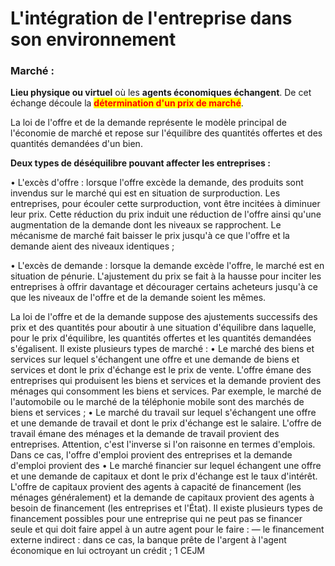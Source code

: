# L'intégration de l'entreprise dans son environnement

### Marché :&#x20;

**Lieu physique ou virtuel** où les **agents économiques échangent**. De cet échange découle la <mark style="color:red;">**détermination d'un prix de marché**</mark>.

La loi de l'offre et de la demande représente le modèle principal de l'économie de marché et repose sur l'équilibre des quantités offertes et des quantités demandées d'un bien.

**Deux types de déséquilibre pouvant affecter les entreprises :**&#x20;

• L'excès d'offre : lorsque l'offre excède la demande, des produits sont invendus sur le marché qui est en situation de surproduction. Les entreprises, pour écouler cette surproduction, vont être incitées à diminuer leur prix. Cette réduction du prix induit une réduction de l'offre ainsi qu'une augmentation de la demande dont les niveaux se rapprochent. Le mécanisme de marché fait baisser le prix jusqu'à ce que l'offre et la demande aient des niveaux identiques ;

• L'excès de demande : lorsque la demande excède l'offre, le marché est en situation de pénurie. L'ajustement du prix se fait à la hausse pour inciter les entreprises à offrir davantage et décourager certains acheteurs jusqu'à ce que les niveaux de l'offre et de la demande soient les mêmes.&#x20;

La loi de l'offre et de la demande suppose des ajustements successifs des prix et des quantités pour aboutir à une situation d'équilibre dans laquelle, pour le prix d'équilibre, les quantités offertes et les quantités demandées s'égalisent. Il existe plusieurs types de marché : • Le marché des biens et services sur lequel s'échangent une offre et une demande de biens et services et dont le prix d'échange est le prix de vente. L'offre émane des entreprises qui produisent les biens et services et la demande provient des ménages qui consomment les biens et services. Par exemple, le marché de l'automobile ou le marché de la téléphonie mobile sont des marchés de biens et services ; • Le marché du travail sur lequel s'échangent une offre et une demande de travail et dont le prix d'échange est le salaire. L'offre de travail émane des ménages et la demande de travail provient des entreprises. Attention, c'est l'inverse si l'on raisonne en termes d'emplois. Dans ce cas, l'offre d'emploi provient des entreprises et la demande d'emploi provient des • Le marché financier sur lequel échangent une offre et une demande de capitaux et dont le prix d'échange est le taux d'intérêt. L'offre de capitaux provient des agents à capacité de financement (les ménages généralement) et la demande de capitaux provient des agents à besoin de financement (les entreprises et l'État). Il existe plusieurs types de financement possibles pour une entreprise qui ne peut pas se financer seule et qui doit faire appel à un autre agent pour le faire : — le financement externe indirect : dans ce cas, la banque prête de l'argent à l'agent économique en lui octroyant un crédit ; 1 CEJM
